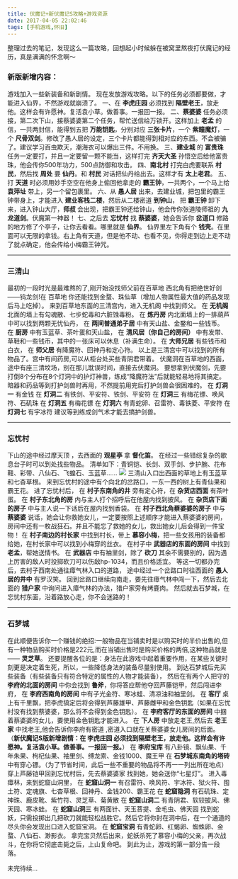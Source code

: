 ```yaml
---
title: 伏魔记+新伏魔记S攻略+游戏资源
date: 2017-04-05 22:02:46
tags: [手机游戏,怀旧]
---
```

整理过去的笔记，发现这么一篇攻略，回想起小时候躲在被窝里熬夜打伏魔记的经历，真是满满的怀念啊～

### 新版新增内容：
游戏加入一些新装备和新剧情。
现在发放游戏攻略。以下的任务必须都要做，才能进入仙界，不然游戏就崩溃了。
一、在 **李虎庄园** 必须找到 **隔壁老王**，放走他。这样会有许愿神。复活袁小草。做善事。一报回一报。
二、**蔡婆婆** 任务必须接，第二次下山，接蔡婆婆第二个任务，帮忙送信给万锁开。这样加上 **老孟** 的信，一共两封信，能得到五把 **万能钥匙**，分别对应 **三张卡片**，一个 **紫瞳魔灯**，一个 **尺骨双剑**。修改了愚人居的设定，三个卡片都能得到相对应的东西。不会被骗了。建议学习百虫欺天，潮海衣可以爆出三件。不用换。
三、**建业城** 的 **富贵珠** 任务一定要打，并且一定要留一颗不能当，这样打完 **齐天大圣** 孙悟空后给他富贵珠，他会传你500年功力，500点防御和攻击。
四、**南北村** 打完白虎要联系 **村民**，然后找 **周处** 要 **仙丹**。和 **村民** 对话把仙丹给出去。这样才有 **太上老君**。
五、打 **天道** 时必须用妙手空空在他身上偷回他拿走的 **霸王钟**，一共两个，一个马上给 **袁萍址** 带上，另一个留包裹里。
六、从 **愚人居** 出来，去建业城，把包里的霸王钟带身上，才能进入 **建业客栈二楼**，然后从二楼密道 **到钟山**， 把 **霸王钟** 卸下来，进入钟山大厅，**师叔** 会出现，把霸王钟还给钟山，他会传你张道陵师祖的 **九龙道剑**。伏魔第一神器！
七、之后去 **忘忧村** 找 **蔡婆婆**，她会告诉你 **岔道口** 修路的地方修了个亭子，让你去看看。哪里就是 **仙界**。
仙界里左下角有个 **钱壳**。在里面可以无限的拿钱。右上角有天道，但是他不动、也看不见，你得走到边上走不动了就点确定，他会传给小梅霸王钟咒。

- - -

### 三清山

最初的一段时光是最难熬的了,刚开始没找师父前在百草地 西北角有把绝世好剑——钨龙剑!在 百草地 你还能找到金蝥、珠仙草（增加人物属性最大值的药品发现后马上吃掉）。
来到百草地东面的三清宫内，进入无机阁 中找到师父。
在 **无机阁** 北面的墙上有勾魂散、七步蛇毒和六脏蚀毒粉。
在 **炼丹房** 内北面墙上的一排葫芦中可以找到两颗无忧仙丹，
在 **两间普通弟子居** 中有天山盐、金鍪和一些钱币。
在 **厨房** 中有玉蓝草、茶叶蛋和天山盐，
在 **清风居（你自己的房间）** 中有发带、草鞋和一些钱币，其中的一张床可以休息（补满生命）。
在 **大师兄居** 有些钱币和白衣，
在 **师父居** 有降魔符、回神丹和定心符。
以上是三清宫中可以找到的所有物品了。宫中有间药房,可以从柜台处买些青阴君带着。
伏魔洞在百草地的西面，途中有座三清坟场，别在那儿耽误时间，直接去伏魔洞。
要想拿到伏魔剑，先要打倒8个分布在8个灯洞中的护灯神兽，练成“降魔符法”后就能轻易地将其搞定。暗器和药品等到打护剑兽时再用，不然提前用完后打护剑兽会很困难的。
在 **灯洞一** 有金钱
在 **灯洞二** 有铁剑、平安符、铁剑、平安符
在 **灯洞三** 有梅花镖、唤风符、石矶珠
在 **灯洞五** 有梅花镖
在 **灯洞六** 有青蛇卵、召雷符、毒铁菱、平安符
在 **灯洞七** 有宇冰符
建议等到练成剑气术才能去搞护剑兽。

- - -

### 忘忧村

下山的途中经过摩天顶 ，去西面的 **观星亭** 拿 **督化笛**。
在经过一些错综复杂的歇息台子时可以到处找些物品。
清单如下：青铜铠、长剑、双手剑、步护腕、花布鞋、彩带、八仙石、飞蝗石、玉蓝草……
![](/images/resource.jpg)
三清山入口出西面的草地上有玉蓝草和七杳草根。
来到忘忧村的途中有个向北的岔路口，一东一西的树上有青仙果和霸王花。
进了忘忧村后，
在 **村子东南角的井** 旁有定心符，在 **杂货店西面** 有茶叶蛋。
在 **村子东北角的房** 内与主人打个招呼后在他屋内找到披风。
在 **杂货店下面的房子** 中与主人说一下话后在屋内找到香袋。
在 **村子西北角蔡婆婆的房子** 中与 **蔡婆婆** 说话，她会让你救她女儿，一定要按照上述顺序才能进入蔡婆婆的房间，房间中还有一枚战狂石。并且不能忘了救她的女儿，救出她女儿后会得到一件宝物！
在 **村子南边的村长家** 中找到村长，带上 **慕容小梅**，把一些女孩用的装备都给她，在村长家中可以找到小梅穿的丝衣。
在村子中 **武器店的东面的房间** 中找到 **老孟**，帮她送情书。
在 **武器店** 中有袖里剑，除了 **砍刀** 其余不需要别的，因为遇上厉害的敌人时投掷砍刀可以伤敌hp-1034，而且价格适宜。
等这一切都办完后，去村子西南处通往瘴气林入口的道路，
途中经过一个岔路口时往西面的 **愚人居的井中** 有罗汉笑。
回到岔路口继续向南走，要先往瘴气林中闯一下，然后去北面的 **猎户家** 中询问进入瘴气林的办法，猎户家旁有烤鹿肉。
然后就去石梦城，在忘忧村东面，沿着路放心走，你不会迷路的！

- - -


### 石梦城

在此顺便告诉你一个赚钱的绝招:一般物品在当铺卖时是以购买时的半价出售的,但有一种物品购买时价格是222元,而在当铺出售时是购买价格的两倍,这种物品就是—— **灵芝草**。
还要提醒各位的是：身法在此游戏中起着重要作用，在某些关键时刻更是决定着生死，所以，一些降低身法的装备尽量别使用。
到达石梦城后先买些装备（有些装备只有符合特定的属性的人物才能装备），
然后在有两个人把守的 **李府的北面的房间** 中你会找到 **鲁斧**，你将答应帮他夺回芦藤铠甲，然后闯进李府，
在 **李府西南角的房间** 中有子光金符、寒冰蛙、清凉油和袖里剑。
在 **客厅** 桌上有千里飘，把李虎搞定后将会得到芦藤雄甲、芦藤雌甲和金色钥匙（如果在忘忧村没有找到蔡婆婆，那么将不会得到金色钥匙）。
在 **李府客厅的东面的房间** 中捆着蔡婆婆的女儿，要使用金色钥匙才能进入。
在 **下人房** 中放走老王,然后去 **老王家** 中找老王,他会告诉你李府有密道 ,密道入口就在关蔡婆婆女儿房间的后面。
（**新伏魔记S版新增剧情：在 李虎庄园 必须找到隔壁老王，放走他。这样会有许愿神。复活袁小草。做善事。一报回一报。**）
在 **李府宝库** 有八卦镜、飘仙果、千年朱果、枸杞仙果、袖里剑、缚龙索、金钱1000、魔王甲
在 **石梦城东南角的塔砖** 中有穿心镖。（为了节省时间，此后一些不重要的物品将不再一一列出所在地点）
穿上芦藤铠甲回到忘忧村后，先去蔡婆婆家 找到她，她会送你“七星灯”。
进入毒瘴林，来到蛇窟山洞里，
在 **蛇窟山洞一** 有召雷符、唤风符、宇冰符、狱火符、囤土符、定魂旗、七杳草根、回神丹、金钱200、霸王花
在 **蛇窟隐洞** 有石矶珠、定神珠、鹿皮靴、紫竹符、灵芝草、菊黄散
在 **蛇窟山洞二** 有青阴君、软较披风、佛天园、寒冰蛙。
在 **蛇窟山洞三** 有两面针、天玉菩提、金毛虫、佛天园
找到蛇妖，只需投掷出几把砍刀就能轻松战胜它。然后它将你封在洞中后，在一个通道的尽头你会发现出口进入蛇窟宝洞。
在 **蛇窟宝洞** 有青蛇卵、红蝎卵、蜘蛛卵、金蝥、八仙石、渺影衣。
拿完宝贝然后出来，蛇妖杀死了慕容小梅的父亲，再次战斗，在你将它彻底击毙之后，上山复命吧。
到此为止，游戏的第一部分告一段落。

未完待续...

